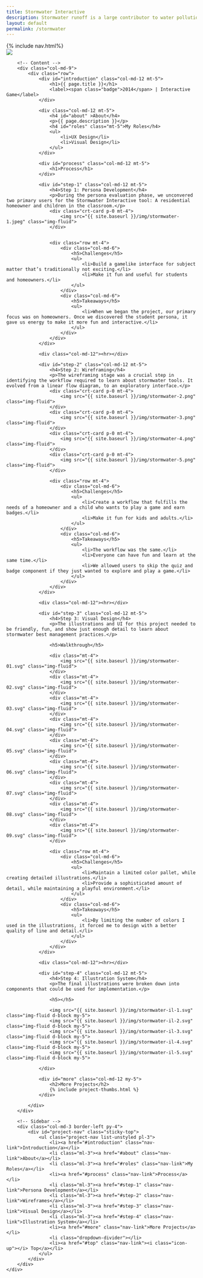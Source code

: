 ```yaml
---
title: Stormwater Interactive
description: Stormwater runoff is a large contributor to water pollution and environmental impacts in large cities. Stormwater interactive is a fun online tool that teaches people about stormwater best management practices. The application provides a drag and drop interface that allows users to install BMP’s to a property and view the runoff impact.
layout: default
permalink: /stormwater
---
```


<div id="top" class="row border-bottom">
	{% include nav.html%}
	<div class="container px-0">
		<div class="row">
			<div class="col-md-12">
				<img src="{{ site.baseurl }}/img/stormwater-hero.png" class="img-fluid">
			</div>
		</div>
	</div>
</div>

<div id="project-stormwater" class="container">
	<div class="row">
		
		<!-- Content -->
		<div class="col-md-9">
			<div class="row">
				<div id="introduction" class="col-md-12 mt-5">
					<h1>{{ page.title }}</h1>
					<label><span class="badge">2014</span> | Interactive Game</label>
				</div>

				<div class="col-md-12 mt-5">
					<h4 id="about" >About</h4>
					<p>{{ page.description }}</p>
					<h4 id="roles" class="mt-5">My Roles</h4>
					<ul>
						<li>UX Design</li>
						<li>Visual Design</li>
					</ul>
				</div>

				<div id="process" class="col-md-12 mt-5">
					<h1>Process</h1>
				</div>

				<div id="step-1" class="col-md-12 mt-5">
					<h4>Step 1: Persona Development</h4>
					<p>During the persona evaluation phase, we unconvered two primary users for the Stormwater Interactive tool: A residential homeowner and children in the classroom.</p>
					<div class="crt-card p-0 mt-4">
						<img src="{{ site.baseurl }}/img/stormwater-1.jpeg" class="img-fluid">
					</div>
					

					<div class="row mt-4">
						<div class="col-md-6">
							<h5>Challenges</h5>
							<ul>
								<li>Build a gamelike interface for subject matter that’s traditionally not exciting.</li>
								<li>Make it fun and useful for students and homeowners.</li>
							</ul>
						</div>
						<div class="col-md-6">
							<h5>Takeaways</h5>
							<ul>
								<li>When we began the project, our primary focus was on homeowners. Once we discovered the student persona, it gave us energy to make it more fun and interactive.</li>
							</ul>
						</div>
					</div>
				</div>

				<div class="col-md-12"><hr></div>

				<div id="step-2" class="col-md-12 mt-5">
					<h4>Step 2: Wireframing</h4>
					<p>The wireframing stage was a crucial step in identifying the workflow required to learn about stormwater tools. It evolved from a linear flow diagram, to an exploratory interface.</p>
					<div class="crt-card p-0 mt-4">
						<img src="{{ site.baseurl }}/img/stormwater-2.png" class="img-fluid">
					</div>
					<div class="crt-card p-0 mt-4">
						<img src="{{ site.baseurl }}/img/stormwater-3.png" class="img-fluid">
					</div>
					<div class="crt-card p-0 mt-4">
						<img src="{{ site.baseurl }}/img/stormwater-4.png" class="img-fluid">
					</div>
					<div class="crt-card p-0 mt-4">
						<img src="{{ site.baseurl }}/img/stormwater-5.png" class="img-fluid">
					</div>

					<div class="row mt-4">
						<div class="col-md-6">
							<h5>Challenges</h5>
							<ul>
								<li>Create a workflow that fulfills the needs of a homeowner and a child who wants to play a game and earn badges.</li>
								<li>Make it fun for kids and adults.</li>
							</ul>
						</div>
						<div class="col-md-6">
							<h5>Takeaways</h5>
							<ul>
								<li>The workflow was the same.</li>
								<li>Everyone can have fun and learn at the same time.</li>
								<li>We allowed users to skip the quiz and badge component if they just wanted to explore and play a game.</li>
							</ul>
						</div>
					</div>
				</div>

				<div class="col-md-12"><hr></div>

				<div id="step-3" class="col-md-12 mt-5">
					<h4>Step 3: Visual Design</h4>
					<p>The illustrations and UI for this project needed to be friendly, fun, and show just enough detail to learn about stormwater best management practices.</p>
					
					<h5>Walkthrough</h5>

					<div class="mt-4">
						<img src="{{ site.baseurl }}/img/stormwater-01.svg" class="img-fluid">
					</div>
					<div class="mt-4">
						<img src="{{ site.baseurl }}/img/stormwater-02.svg" class="img-fluid">
					</div>
					<div class="mt-4">
						<img src="{{ site.baseurl }}/img/stormwater-03.svg" class="img-fluid">
					</div>
					<div class="mt-4">
						<img src="{{ site.baseurl }}/img/stormwater-04.svg" class="img-fluid">
					</div>
					<div class="mt-4">
						<img src="{{ site.baseurl }}/img/stormwater-05.svg" class="img-fluid">
					</div>
					<div class="mt-4">
						<img src="{{ site.baseurl }}/img/stormwater-06.svg" class="img-fluid">
					</div>
					<div class="mt-4">
						<img src="{{ site.baseurl }}/img/stormwater-07.svg" class="img-fluid">
					</div>
					<div class="mt-4">
						<img src="{{ site.baseurl }}/img/stormwater-08.svg" class="img-fluid">
					</div>
					<div class="mt-4">
						<img src="{{ site.baseurl }}/img/stormwater-09.svg" class="img-fluid">
					</div>

					<div class="row mt-4">
						<div class="col-md-6">
							<h5>Challenges</h5>
							<ul>
								<li>Maintain a limited color pallet, while creating detailed illustrations.</li>
								<li>Provide a sophisticated amount of detail, while maintaining a playful environment.</li>
							</ul>
						</div>
						<div class="col-md-6">
							<h5>Takeaways</h5>
							<ul>
								<li>By limiting the number of colors I used in the illustrations, it forced me to design with a better quality of line and detail.</li>
							</ul>
						</div>
					</div>
				</div>

				<div class="col-md-12"><hr></div>

				<div id="step-4" class="col-md-12 mt-5">
					<h4>Step 4: Illustration System</h4>
					<p>The final illustrations were broken down into components that could be used for implementation.</p>

					<h5></h5>
					
					<img src="{{ site.baseurl }}/img/stormwater-il-1.svg" class="img-fluid d-block my-5">					
					<img src="{{ site.baseurl }}/img/stormwater-il-2.svg" class="img-fluid d-block my-5">					
					<img src="{{ site.baseurl }}/img/stormwater-il-3.svg" class="img-fluid d-block my-5">					
					<img src="{{ site.baseurl }}/img/stormwater-il-4.svg" class="img-fluid d-block my-5">					
					<img src="{{ site.baseurl }}/img/stormwater-il-5.svg" class="img-fluid d-block my-5">
					
				</div>

				<div id="more" class="col-md-12 my-5">
					<h2>More Projects</h2>
					{% include project-thumbs.html %}
				</div>

			</div>
		</div>
		
		<!-- Sidebar -->
		<div class="col-md-3 border-left py-4">
			<div id="project-nav" class="sticky-top">
				<ul class="project-nav list-unstyled pl-3">
					<li><a href="#introduction" class="nav-link">Introduction</a></li>
					<li class="ml-3"><a href="#about" class="nav-link">About</a></li>
					<li class="ml-3"><a href="#roles" class="nav-link">My Roles</a></li>
					<li><a href="#process" class="nav-link">Process</a></li>
					<li class="ml-3"><a href="#step-1" class="nav-link">Persona Development</a></li>
					<li class="ml-3"><a href="#step-2" class="nav-link">Wireframes</a></li>
					<li class="ml-3"><a href="#step-3" class="nav-link">Visual Design</a></li>
					<li class="ml-3"><a href="#step-4" class="nav-link">Illustration System</a></li>
					<li><a href="#more" class="nav-link">More Projects</a></li>
					<li class="dropdown-divider"></li>
					<li><a href="#top" class="nav-link"><i class="icon-up"></i> Top</a></li>
				</ul>
			</div>
		</div>
	</div>
</div>